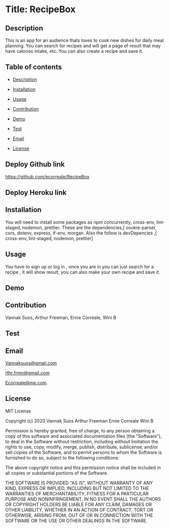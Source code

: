 # Title: RecipeBox

## Description

This is an app for an audience thats loves to cook new dishes for daily meal planning. You can search for recipes and will get a page of result that may have calories intake, etc. You can also create a recipe and save it.

## Table of contents
* [Description](#description)

* [Installation](#installation)

* [Usage](#usage)

* [Contribution](#contribution)

* [Demo](#demo)

* [Test](#test)

* [Email](#email)

* [License](#license)

## Deploy Github link

https://github.com/ecorreale/RecipeBox

## Deploy Heroku link

## Installation
You will need to install some packages as npm concurrently, cross-env, lint-staged, nodemon, prettier. These are the dependencies,[ cookie-parser, cors, dotenv, express, if-env, morgan. Also the follow is devDepencies ,[ cross-env, lint-staged, nodemon, prettier]

## Usage
You have to sign up or log in , once you are in you can just search for a recipe , it will show result, you can also make your own recipe and save it.

## Demo

## Contribution
Vannak Suos, Arthur Freeman, Ernie Correale, Wini B

## Test


## Email

Vannaksuos@gmail.com

rthr.frmn@gmail.com

Ecorreale@me.com.

## License

MIT License

Copyright (c) 2020 Vannak Suos Arthur Freeman  Ernie Correale Wini B

Permission is hereby granted, free of charge, to any person obtaining a copy of this software and associated documentation files (the "Software"), to deal in the Software without restriction, including without limitation the rights to use, copy, modify, merge, publish, distribute, sublicense, and/or sell copies of the Software, and to permit persons to whom the Software is furnished to do so, subject to the following conditions:

The above copyright notice and this permission notice shall be included in all copies or substantial portions of the Software.

THE SOFTWARE IS PROVIDED "AS IS", WITHOUT WARRANTY OF ANY KIND, EXPRESS OR IMPLIED, INCLUDING BUT NOT LIMITED TO THE WARRANTIES OF MERCHANTABILITY, FITNESS FOR A PARTICULAR PURPOSE AND NONINFRINGEMENT. IN NO EVENT SHALL THE AUTHORS OR COPYRIGHT HOLDERS BE LIABLE FOR ANY CLAIM, DAMAGES OR OTHER LIABILITY, WHETHER IN AN ACTION OF CONTRACT, TORT OR OTHERWISE, ARISING FROM, OUT OF OR IN CONNECTION WITH THE SOFTWARE OR THE USE OR OTHER DEALINGS IN THE SOFTWARE.
